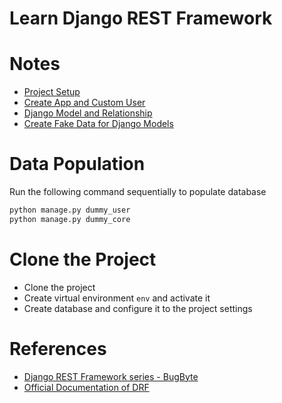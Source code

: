 # Learn Django REST Framework

# Notes
- [Project Setup](./notes/1_project_setup.md)
- [Create App and Custom User](./notes/2_create_custom_user.md)
- [Django Model and Relationship](./notes/3_django_models.md)
- [Create Fake Data for Django Models](./notes/4_faker_dummy_data.md)

# Data Population
Run the following command sequentially to populate database
```bash
python manage.py dummy_user
python manage.py dummy_core
```

# Clone the Project
- Clone the project
- Create virtual environment `env` and activate it
- Create database and configure it to the project settings
  

# References
- [Django REST Framework series - BugByte](https://www.youtube.com/watch?v=6AEvlNgRPNc&list=PL-2EBeDYMIbTLulc9FSoAXhbmXpLq2l5t&index=2)
- [Official Documentation of DRF](https://www.django-rest-framework.org/)